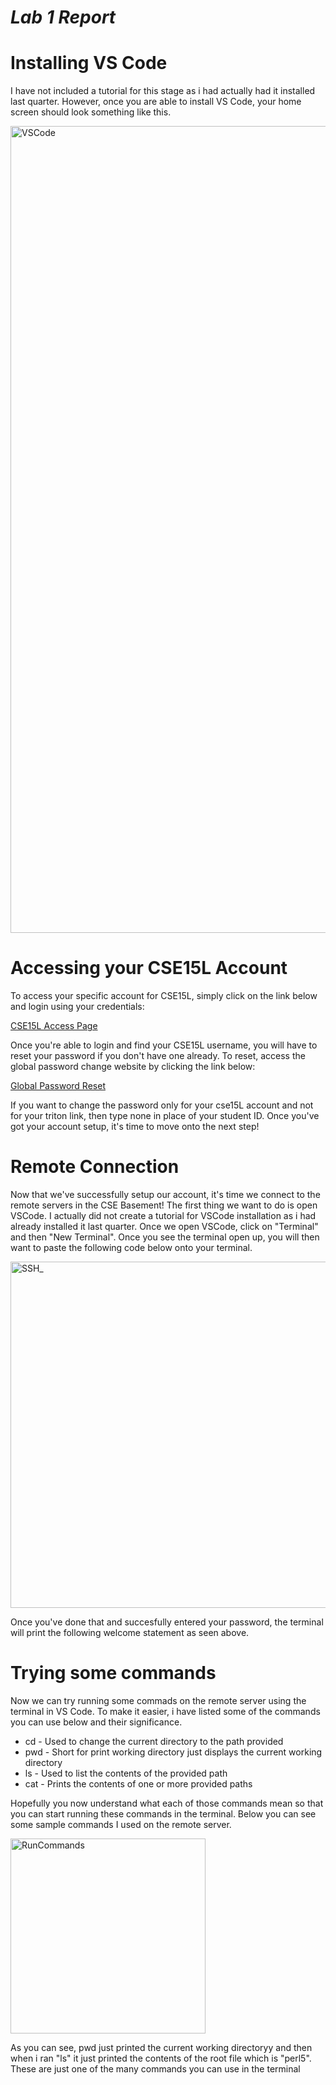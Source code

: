 # *Lab 1 Report*




# Installing VS Code
I have not included a tutorial for this stage as i had actually had it installed last quarter. However, once you are able to install VS Code, your home screen should look something like this.

<img width="1291" alt="VSCode" src="https://user-images.githubusercontent.com/122575272/212447856-06349fce-fc54-435e-87b2-5e5195724a29.png">




# Accessing your CSE15L Account
To access your specific account for CSE15L, simply click on the link below and login using your credentials:


[CSE15L Access Page](https://sdacs.ucsd.edu/~icc/index.php)


Once you're able to login and find your CSE15L username, you will have to reset your password if you don't have one already. To reset, access the global password change website by clicking the link below:


[Global Password Reset](https://sdacs.ucsd.edu/~icc/password.php)


If you want to change the password only for your cse15L account and not for your triton link, then type none in place of your student ID.
Once you've got your account setup, it's time to move onto the next step!

# Remote Connection

Now that we've successfully setup our account, it's time we connect to the remote servers in the CSE Basement! The first thing we want to do is open VSCode. I actually did not create a tutorial for VSCode installation as i had already installed it last quarter. Once we open VSCode, click on "Terminal" and then "New Terminal". Once you see the terminal open up, you will then want to paste the following code below onto your terminal. 


<img width="554" alt="SSH_" src="https://user-images.githubusercontent.com/122575272/212447510-fbbb662f-5a22-4e65-adaf-f41df3201249.png">


Once you've done that and succesfully entered your password, the terminal will print the following welcome statement as seen above.

# Trying some commands

Now we can try running some commads on the remote server using the terminal in VS Code. To make it easier, i have listed some of the commands you can use below and their significance. 
* cd - Used to change the current directory to the path provided
* pwd - Short for print working directory just displays the current working directory
* ls - Used to list the contents of the provided path
* cat - Prints the contents of one or more provided paths

Hopefully you now understand what each of those commands mean so that you can start running these commands in the terminal. Below you can see some sample commands I used on the remote server. 

<img width="312" alt="RunCommands" src="https://user-images.githubusercontent.com/122575272/212448564-0db1f9e2-223d-43c4-a10c-db4993f2f715.png">

As you can see, pwd just printed the current working directoryy and then when i ran "ls" it just printed the contents of the root file which is "perl5". These are just one of the many commands you can use in the terminal


